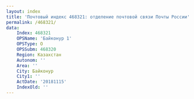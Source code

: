 ```yaml
---
layout: index
title: 'Почтовый индекс 468321: отделение почтовой связи Почты России'
permalink: /468321/
data:
    Index: 468321
    OPSName: 'Байконур 1'
    OPSType: О
    OPSSubm: 468320
    Region: Казахстан
    Autonom: ''
    Area: ''
    City: Байконур
    City1: ''
    ActDate: '20181115'
    IndexOld: ''
---
```

